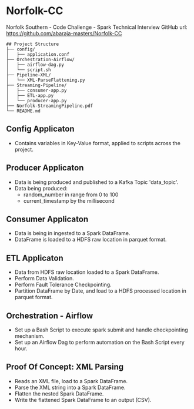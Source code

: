 # Norfolk-CC
Norfolk Southern - Code Challenge - Spark Technical Interview
GitHub url: https://github.com/abaraja-masters/Norfolk-CC

```
## Project Structure
├── config/
│   ├── application.conf
├── Orchestration-Airflow/
│   ├── airflow-dag.py
│   └── script.sh
├── Pipeline-XML/
│   └── XML-ParseFlattening.py
├── Streaming-Pipeline/
│   ├── consumer-app.py
│   ├── ETL-app.py
│   └── producer-app.py
├── Norfolk-StreamingPipeline.pdf
└── README.md
```

## Config Applicaton
+ Contains variables in Key-Value format, applied to scripts across the project.


## Producer Applicaton
+ Data is being produced and published to a Kafka Topic 'data_topic'.
+ Data being produced:
    + random_number in range from 0 to 100
    + current_timestamp by the millisecond


## Consumer Applicaton
+ Data is being in ingested to a Spark DataFrame.
+ DataFrame is loaded to a HDFS raw location in parquet format.


## ETL Applicaton
+ Data from HDFS raw location loaded to a Spark DataFrame.
+ Perform Data Validation.
+ Perform Fault Tolerance Checkpointing.
+ Partition DataFrame by Date, and load to a HDFS processed location in parquet format.


## Orchestration - Airflow
+ Set up a Bash Script to execute spark submit and handle checkpointing mechanism.
+ Set up an Airflow Dag to perform automation on the Bash Script every hour.


## Proof Of Concept: XML Parsing
+ Reads an XML file, load to a Spark DataFrame.
+ Parse the XML string into a Spark DataFrame.
+ Flatten the nested Spark DataFrame.
+ Write the flattened Spark DataFrame to an output (CSV).
